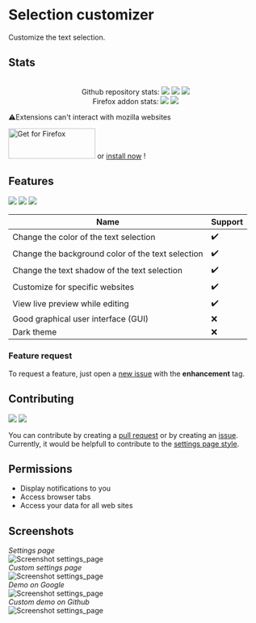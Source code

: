 # Selection customizer
Customize the text selection.
## Stats
<div align="center">
    <br> Github repository stats:
    <img src="https://badgen.net/github/stars/Pythack/Selection-customizer/" >
    <img src="https://badgen.net/github/tag/Pythack/Selection-customizer/?cache=5" >
    <img src="https://badgen.net/github/license/Pythack/Selection-customizer/" >
    <br/> Firefox addon stats:
    <img src="https://badgen.net/amo/users/selection-customizer/" >
    <img src="https://badgen.net/amo/v/selection-customizer/?cache=5" >
</div>

⚠️Extensions can't interact with mozilla websites

<a text-align="center" href="https://addons.mozilla.org/firefox/addon/selection-customizer/"><img alt="Get for Firefox" src="https://pythack.github.io/Selection-customizer/get-for-firefox.svg" width="172" height="60"></a> or <a href="https://addons.mozilla.org/firefox/downloads/file/3783303/selection_customizer-1.2.4.2-fx.xpi">install now</a> !

## Features
<img src="https://badgen.net/amo/rating/selection-customizer/"> <img src="https://badgen.net/amo/stars/selection-customizer/"> <img src="https://badgen.net/amo/reviews/selection-customizer/" >

Name | Support
---- | -------
Change the color of the text selection | ✔️
Change the background color of the text selection | ✔️
Change the text shadow of the text selection | ✔️
Customize for specific websites | ✔️
View live preview while editing | ✔️
Good graphical user interface (GUI) | ❌
Dark theme | ❌

### Feature request
To request a feature, just open a [new issue](https://github.com/Pythack/Selection-customizer/issues/new) with the **enhancement** tag. 

## Contributing
<img src="https://badgen.net/github/open-prs/Pythack/Selection-customizer/?color=blue"> <img src="https://badgen.net/github/open-issues/Pythack/Selection-customizer/?color=blue" >

You can contribute by creating a [pull request](https://github.com/Pythack/Selection-customizer/compare) or by creating an [issue](https://github.com/Pythack/Selection-customizer/issues/new). 
Currently, it would be helpfull to contribute to the [settings page style](https://github.com/Pythack/Selection-customizer/blob/main/popup.css). 

## Permissions
* Display notifications to you
* Access browser tabs
* Access your data for all web sites

## Screenshots

<i>Settings page</i><br/>
<img alt="Screenshot settings_page" src="https://pythack.github.io/Selection-customizer/settings%20page.png">
<br/><i>Custom settings page</i><br/>
<img alt="Screenshot settings_page" src="https://pythack.github.io/Selection-customizer/custom%20settings%20page.png">
<br/><i>Demo on Google</i><br/>
<img alt="Screenshot settings_page" src="https://pythack.github.io/Selection-customizer/google%20demo.png">
<br/><i>Custom demo on Github</i><br/>
<img alt="Screenshot settings_page" src="https://pythack.github.io/Selection-customizer/github%20demo.png">
